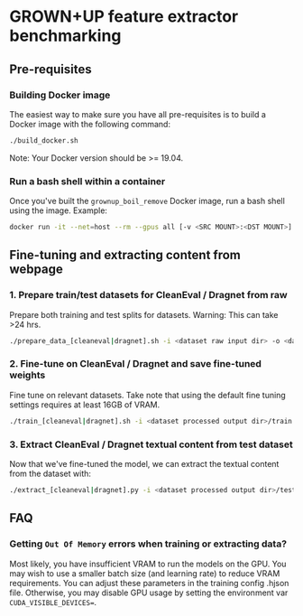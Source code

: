 # GROWN+UP feature extractor benchmarking

## Pre-requisites
### Building Docker image
The easiest way to make sure you have all pre-requisites is to build a Docker image with the following command:

```bash
./build_docker.sh
```

Note: Your Docker version should be >= 19.04.

### Run a bash shell within a container
Once you've built the `grownup_boil_remove` Docker image, run a bash shell using the image. Example:

```bash
docker run -it --net=host --rm --gpus all [-v <SRC MOUNT>:<DST MOUNT>] grownup_boil_remove /bin/bash
```

## Fine-tuning and extracting content from webpage 
### 1. Prepare train/test datasets for CleanEval / Dragnet from raw
Prepare both training and test splits for datasets. Warning: This can take >24 hrs.

```bash
./prepare_data_[cleaneval|dragnet].sh -i <dataset raw input dir> -o <dataset processed output dir>

```

### 2. Fine-tune on CleanEval / Dragnet and save fine-tuned weights
Fine tune on relevant datasets. Take note that using the default fine tuning settings requires at least 16GB of VRAM.

```bash
./train_[cleaneval|dragnet].sh -i <dataset processed output dir>/train -o <trained weights .h5 path> 
```



### 3. Extract CleanEval / Dragnet textual content from test dataset
Now that we've fine-tuned the model, we can extract the textual content from the dataset with:

```bash
./extract_[cleaneval|dragnet].py -i <dataset processed output dir>/test -o <output extracted text dir> -w <trained weights .h5 path>
```

## FAQ

### Getting `Out Of Memory` errors when training or extracting data?
Most likely, you have insufficient VRAM to run the models on the GPU. You may wish to use a smaller batch size (and learning rate) to reduce VRAM requirements. You can adjust these parameters in the training config .hjson file. Otherwise, you may disable GPU usage by setting the environment var `CUDA_VISIBLE_DEVICES=`.
